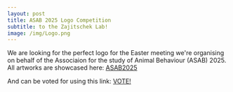 ```yaml
---
layout: post
title: ASAB 2025 Logo Competition
subtitle: to the Zajitschek Lab!
image: /img/Logo.png
---
```


We are looking for the perfect logo for the Easter meeting we're organising on behalf of the Associaion for the study of Animal Behaviour (ASAB) 2025.
All artworks are showcased here: [ASAB2025](https://suszaj.github.io/ZajitschekLab/ASAB2025/)
  

And can be voted for using this link: [VOTE!](https://wtbb](https://freeonlinesurveys.com/s/J4BoEqgY)https://freeonlinesurveys.com/s/J4BoEqgY)
